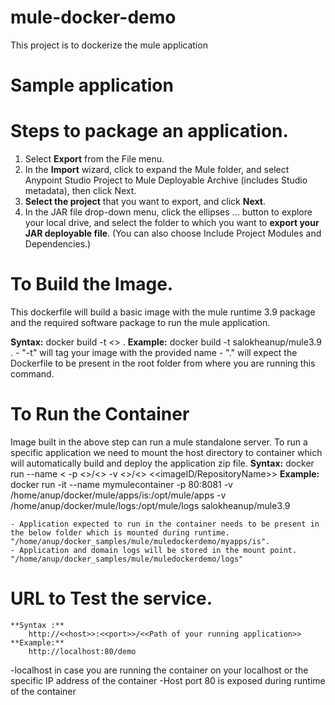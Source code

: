 # mule-docker-demo
This project is to dockerize the mule application 

# Sample application 

# Steps to package an application.
1. Select **Export** from the File menu.
2. In the **Import** wizard, click to expand the Mule folder, and select Anypoint Studio Project to Mule Deployable Archive (includes Studio metadata), then click Next.
3. **Select the project** that you want to export, and click **Next**.
4. In the JAR file drop-down menu, click the ellipses ... button to explore your local drive, and select the folder to which you want to **export your JAR deployable file**. (You can also choose Include Project Modules and Dependencies.)

# To Build the Image.
This dockerfile will build a basic image with the mule runtime 3.9 package and the required software package to run the mule application.
   
   **Syntax:**
        docker build -t <<name your image>> .
   **Example:**
        docker build -t salokheanup/mule3.9 .
    - "-t" will tag your image with the provided name 
    - "." will expect the Dockerfile to be present in the root folder from where you are running this command.  



# To Run the Container
Image built in the above step can run a mule standalone server. To run a specific application we need to mount the host directory to container which will automatically build and deploy the application zip file. 
    **Syntax:**
        docker run --name <<NameURContainer> -p <<hostport>>/<<TargetPort>> -v <<host path to mount>>/<<Target dir path to mount>> <<imageID/RepositoryName>>
    **Example:**
    docker run -it --name mymulecontainer -p 80:8081 -v /home/anup/docker/mule/apps/is:/opt/mule/apps -v /home/anup/docker/mule/logs:/opt/mule/logs salokheanup/mule3.9

    - Application expected to run in the container needs to be present in the below folder which is mounted during runtime. "/home/anup/docker_samples/mule/muledockerdemo/myapps/is".
    - Application and domain logs will be stored in the mount point. "/home/anup/docker_samples/mule/muledockerdemo/logs"
    
# URL to Test the service. 
    **Syntax :** 
        http://<<host>>:<<port>>/<<Path of your running application>>
    **Example:**
        http://localhost:80/demo
  -localhost in case you are running the container on your localhost or the specific IP address of the container
  -Host port 80 is exposed during runtime of the container
